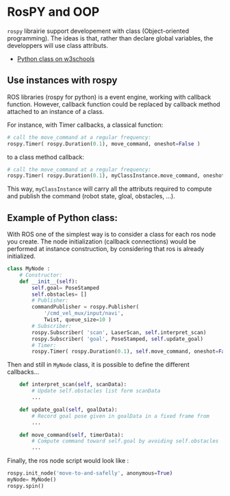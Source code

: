 # RosPY and OOP

`rospy` librairie support developement with class (Object-oriented programming).
The ideas is that, rather than declare global variables, the developpers will use class attributs.

- [Python class on w3schools](https://www.w3schools.com/python/python_classes.asp)

## Use instances with rospy

ROS libraries (rospy for python) is a event engine, working with callback function.
However, callback function could be replaced by callback method attached to an instance of a class.

For instance, with Timer callbacks, a classical function: 

```python
# call the move_command at a regular frequency:
rospy.Timer( rospy.Duration(0.1), move_command, oneshot=False )
```

to a class method callback: 

```python
# call the move_command at a regular frequency:
rospy.Timer( rospy.Duration(0.1), myClassInstance.move_command, oneshot=False )
```

This way, `myClassInstance` will carry all the attributs required to compute and publish the command (robot state, gloal, obstacles, ...).


## Example of Python class:

With ROS one of the simplest way is to consider a class for each ros node you create.
The node initialization (callback connections) would be performed at instance construction, by considering that ros is already initialized.

```python
class MyNode :
    # Constructor:
    def __init__(self):
        self.goal= PoseStamped
        self.obstacles= []
        # Publisher:
        commandPublisher = rospy.Publisher(
            '/cmd_vel_mux/input/navi',
            Twist, queue_size=10 )
        # Subscriber:
        rospy.Subscriber( 'scan', LaserScan, self.interpret_scan)
        rospy.Subscriber( 'goal', PoseStamped, self.update_goal)
        # Timer:
        rospy.Timer( rospy.Duration(0.1), self.move_command, oneshot=False )
```

Then and still in `MyNode` class, it is possible to define the different callbacks...

```python
    def interpret_scan(self, scanData):
        # Update self.obstacles list form scanData
        ...

    def update_goal(self, goalData):
        # Record goal pose given in goalData in a fixed frame from 
        ...

    def move_command(self, timerData):
        # Compute command toward self.goal by avoiding self.obstacles
        ...
```

Finally, the ros node script would look like :

```python
rospy.init_node('move-to-and-safelly', anonymous=True)
myNode= MyNode()
rospy.spin()
```

